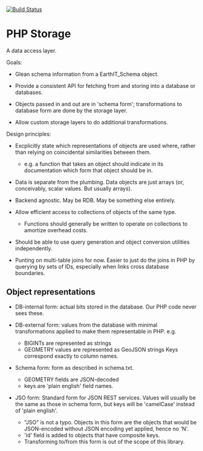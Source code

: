 [![Build Status](https://travis-ci.org/EarthlingInteractive/PHPStorage.svg)](https://travis-ci.org/EarthlingInteractive/PHPStorage)

# PHP Storage

A data access layer.

Goals:

- Glean schema information from a EarthIT_Schema object.

- Provide a consistent API for fetching from and storing into a
  database or databases.

- Objects passed in and out are in 'schema form'; transformations
  to database form are done by the storage layer.

- Allow custom storage layers to do additional transformations.

Design principles:

- Excplicitly state which representations of objects are used where,
  rather than relying on coincidental similarities between them.
  - e.g. a function that takes an object should indicate in its
    documentation which form that object should be in.

- Data is separate from the plumbing.  Data objects are just arrays
  (or, conceivably, scalar values.  But usually arrays).

- Backend agnostic.  May be RDB.  May be something else entirely.

- Allow efficient access to collections of objects of the same type.
  - Functions should generally be written to operate on collections to
    amortize overhead costs.

- Should be able to use query generation and object conversion utilities
  independently.

- Punting on multi-table joins for now.
  Easier to just do the joins in PHP by querying by sets of IDs,
  especially when links cross database boundaries.


## Object representations

- DB-internal form: actual bits stored in the database.
  Our PHP code never sees these.

- DB-external form: values from the database with minimal
  transformations applied to make them representable in PHP.  e.g.
  - BIGINTs are represented as strings
  - GEOMETRY values are represented as GeoJSON strings
  Keys correspond exactly to column names.

- Schema form: form as described in schema.txt.
  - GEOMETRY fields are JSON-decoded
  - keys are 'plain english' field names.

- JSO form: Standard form for JSON REST services.
  Values will usually be the same as those in schema form,
  but keys will be 'camelCase' instead of 'plain english'.
  - "JSO" is not a typo.  Objects in this form are the objects that
    would be JSON-encoded without JSON encoding yet applied, hence no
    'N'.
  - 'id' field is added to objects that have composite keys.
  - Transforming to/from this form is out of the scope of this library.
